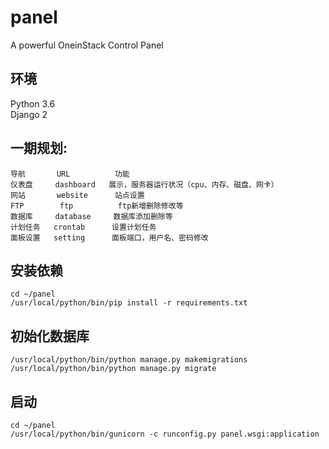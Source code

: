 # panel
A powerful OneinStack Control Panel
## 环境
Python 3.6</br>
Django 2
## 一期规划:
```
导航       URL          功能
仪表盘     dashboard	展示，服务器运行状况（cpu、内存、磁盘、网卡）
网站       website      站点设置
FTP        ftp          ftp新增删除修改等
数据库     database     数据库添加删除等
计划任务   crontab      设置计划任务
面板设置   setting      面板端口，用户名、密码修改
```
## 安装依赖
```
cd ~/panel
/usr/local/python/bin/pip install -r requirements.txt
```
## 初始化数据库
```
/usr/local/python/bin/python manage.py makemigrations
/usr/local/python/bin/python manage.py migrate
```
## 启动
```
cd ~/panel
/usr/local/python/bin/gunicorn -c runconfig.py panel.wsgi:application
```
